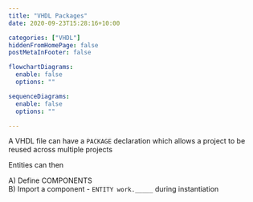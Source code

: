 ```yaml
---
title: "VHDL Packages"
date: 2020-09-23T15:28:16+10:00

categories: ["VHDL"]
hiddenFromHomePage: false
postMetaInFooter: false

flowchartDiagrams:
  enable: false
  options: ""

sequenceDiagrams: 
  enable: false
  options: ""

---
```


A VHDL file can have a `PACKAGE` declaration which allows a project to be reused across multiple projects

Entities can then

A) Define COMPONENTS  
B) Import a component - `ENTITY work._____` during instantiation